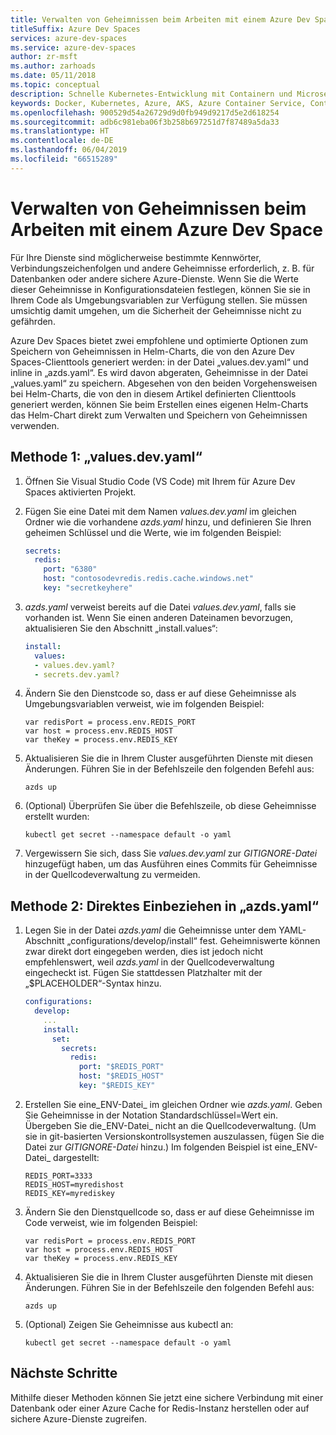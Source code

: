 ```yaml
---
title: Verwalten von Geheimnissen beim Arbeiten mit einem Azure Dev Space
titleSuffix: Azure Dev Spaces
services: azure-dev-spaces
ms.service: azure-dev-spaces
author: zr-msft
ms.author: zarhoads
ms.date: 05/11/2018
ms.topic: conceptual
description: Schnelle Kubernetes-Entwicklung mit Containern und Microservices in Azure
keywords: Docker, Kubernetes, Azure, AKS, Azure Container Service, Container
ms.openlocfilehash: 900529d54a26729d9d0fb949d9217d5e2d618254
ms.sourcegitcommit: adb6c981eba06f3b258b697251d7f87489a5da33
ms.translationtype: HT
ms.contentlocale: de-DE
ms.lasthandoff: 06/04/2019
ms.locfileid: "66515289"
---
```

# <a name="how-to-manage-secrets-when-working-with-an-azure-dev-space"></a>Verwalten von Geheimnissen beim Arbeiten mit einem Azure Dev Space

Für Ihre Dienste sind möglicherweise bestimmte Kennwörter, Verbindungszeichenfolgen und andere Geheimnisse erforderlich, z. B. für Datenbanken oder andere sichere Azure-Dienste. Wenn Sie die Werte dieser Geheimnisse in Konfigurationsdateien festlegen, können Sie sie in Ihrem Code als Umgebungsvariablen zur Verfügung stellen.  Sie müssen umsichtig damit umgehen, um die Sicherheit der Geheimnisse nicht zu gefährden.

Azure Dev Spaces bietet zwei empfohlene und optimierte Optionen zum Speichern von Geheimnissen in Helm-Charts, die von den Azure Dev Spaces-Clienttools generiert werden: in der Datei „values.dev.yaml“ und inline in „azds.yaml“. Es wird davon abgeraten, Geheimnisse in der Datei „values.yaml“ zu speichern. Abgesehen von den beiden Vorgehensweisen bei Helm-Charts, die von den in diesem Artikel definierten Clienttools generiert werden, können Sie beim Erstellen eines eigenen Helm-Charts das Helm-Chart direkt zum Verwalten und Speichern von Geheimnissen verwenden.

## <a name="method-1-valuesdevyaml"></a>Methode 1: „values.dev.yaml“
1. Öffnen Sie Visual Studio Code (VS Code) mit Ihrem für Azure Dev Spaces aktivierten Projekt.
2. Fügen Sie eine Datei mit dem Namen _values.dev.yaml_ im gleichen Ordner wie die vorhandene _azds.yaml_ hinzu, und definieren Sie Ihren geheimen Schlüssel und die Werte, wie im folgenden Beispiel:

    ```yaml
    secrets:
      redis:
        port: "6380"
        host: "contosodevredis.redis.cache.windows.net"
        key: "secretkeyhere"
    ```
     
3. _azds.yaml_ verweist bereits auf die Datei _values.dev.yaml_, falls sie vorhanden ist. Wenn Sie einen anderen Dateinamen bevorzugen, aktualisieren Sie den Abschnitt „install.values“:

    ```yaml
    install:
      values:
      - values.dev.yaml?
      - secrets.dev.yaml?
    ```
 
4. Ändern Sie den Dienstcode so, dass er auf diese Geheimnisse als Umgebungsvariablen verweist, wie im folgenden Beispiel:

    ```
    var redisPort = process.env.REDIS_PORT
    var host = process.env.REDIS_HOST
    var theKey = process.env.REDIS_KEY
    ```
    
5. Aktualisieren Sie die in Ihrem Cluster ausgeführten Dienste mit diesen Änderungen. Führen Sie in der Befehlszeile den folgenden Befehl aus:

    ```
    azds up
    ```
 
6. (Optional) Überprüfen Sie über die Befehlszeile, ob diese Geheimnisse erstellt wurden:

      ```
      kubectl get secret --namespace default -o yaml 
      ```

7. Vergewissern Sie sich, dass Sie _values.dev.yaml_ zur _GITIGNORE-Datei_ hinzugefügt haben, um das Ausführen eines Commits für Geheimnisse in der Quellcodeverwaltung zu vermeiden.
 
 
## <a name="method-2-inline-directly-in-azdsyaml"></a>Methode 2: Direktes Einbeziehen in „azds.yaml“
1.  Legen Sie in der Datei _azds.yaml_ die Geheimnisse unter dem YAML-Abschnitt „configurations/develop/install“ fest. Geheimniswerte können zwar direkt dort eingegeben werden, dies ist jedoch nicht empfehlenswert, weil _azds.yaml_ in der Quellcodeverwaltung eingecheckt ist. Fügen Sie stattdessen Platzhalter mit der „$PLACEHOLDER“-Syntax hinzu.

    ```yaml
    configurations:
      develop:
        ...
        install:
          set:
            secrets:
              redis:
                port: "$REDIS_PORT"
                host: "$REDIS_HOST"
                key: "$REDIS_KEY"
    ```
     
2.  Erstellen Sie eine_ENV-Datei_ im gleichen Ordner wie _azds.yaml_. Geben Sie Geheimnisse in der Notation Standardschlüssel=Wert ein. Übergeben Sie die_ENV-Datei_ nicht an die Quellcodeverwaltung. (Um sie in git-basierten Versionskontrollsystemen auszulassen, fügen Sie die Datei zur _GITIGNORE-Datei_ hinzu.) Im folgenden Beispiel ist eine_ENV-Datei_ dargestellt:

    ```
    REDIS_PORT=3333
    REDIS_HOST=myredishost
    REDIS_KEY=myrediskey
    ```
2.  Ändern Sie den Dienstquellcode so, dass er auf diese Geheimnisse im Code verweist, wie im folgenden Beispiel:

    ```
    var redisPort = process.env.REDIS_PORT
    var host = process.env.REDIS_HOST
    var theKey = process.env.REDIS_KEY
    ```
 
3.  Aktualisieren Sie die in Ihrem Cluster ausgeführten Dienste mit diesen Änderungen. Führen Sie in der Befehlszeile den folgenden Befehl aus:

    ```
    azds up
    ```

4.  (Optional) Zeigen Sie Geheimnisse aus kubectl an:

    ```
    kubectl get secret --namespace default -o yaml
    ```

## <a name="next-steps"></a>Nächste Schritte

Mithilfe dieser Methoden können Sie jetzt eine sichere Verbindung mit einer Datenbank oder einer Azure Cache for Redis-Instanz herstellen oder auf sichere Azure-Dienste zugreifen.
 
